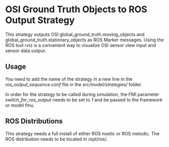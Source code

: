 # OSI Ground Truth Objects to ROS Output Strategy

This strategy outputs OSI global_ground_truth.moving_objects and global_ground_truth.stationary_objects as ROS Marker messages.
Using the ROS tool rviz is a convenient way to visualize OSI sensor view input and sensor data output.

## Usage
You need to add the name of the strategy in a new line in the *ros_output_sequence.conf* file in the *src/model/strategies/* folder.

In order for the strategy to be called during simulation, the FMI parameter *switch_for_ros_output* needs to be set to *1* and be passed to the framework or model fmu.

## ROS Distributions
This strategy needs a full install of either ROS noetic or ROS melodic. The ROS distribution needs to be located in /opt/ros/.
